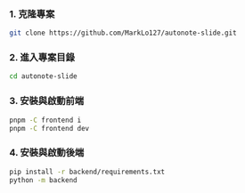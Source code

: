 ### 1. 克隆專案

```bash
git clone https://github.com/MarkLo127/autonote-slide.git
```

### 2. 進入專案目錄
```bash
cd autonote-slide
```
### 3. 安裝與啟動前端
```bash
pnpm -C frontend i
pnpm -C frontend dev
```
### 4. 安裝與啟動後端
```bash
pip install -r backend/requirements.txt
python -m backend
```
